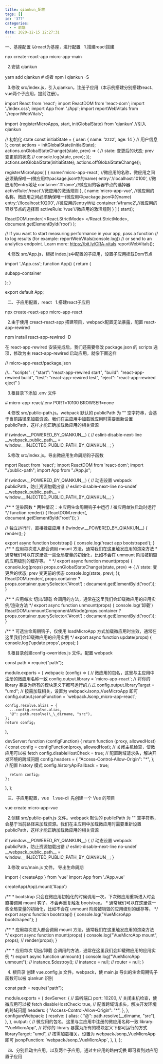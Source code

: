 ```yaml
---
title: qiankun_配置
tags: []
id: '377'
categories:
  - - 前端
date: 2020-12-15 12:27:31
---
```


一、基座配置 以react为基座，进行配置   1.搭建react搭建

npx create-react-app micro-app-main

  2.安装 qiankun

yarn add qiankun # 或者 npm i qiankun -S

  3.修改 src/index.js，引入qiankun，注册子应用（本示例搭建分别搭建react、vue两个子应用，提前注册）。

import React from 'react';
import ReactDOM from 'react-dom';
import './index.css';
import App from './App';
import reportWebVitals from './reportWebVitals';

import {registerMicroApps, start, initGlobalState} from 'qiankun'   //引入qiankun

// 初始化 state
const initialState = {
  user: {
    name: 'zzzz',
    age: 14
  } // 用户信息
};
const actions = initGlobalState(initialState);
actions.onGlobalStateChange((state, prev) => {
  // state: 变更后的状态; prev 变更前的状态
  // console.log(state, prev);
});
actions.setGlobalState(initialState);
actions.offGlobalStateChange();

registerMicroApps(
  \[
    {
        name:'micro-app-react', //微应用的名称，微应用之间必须确保唯一(微应用中package.json中的name)
        entry:'//localhost:10100', //微应用的entry地址
        container:'#frame',//微应用的容器节点的选择器
        activeRule:'/react'//微应用的激活规则
    },
    {
        name:'micro-app-vue', //微应用的名称，微应用之间必须确保唯一(微应用中package.json中的name)
        entry:'//localhost:10200', //微应用的entry地址
        container:'#frame2',//微应用的容器节点的选择器
        activeRule:'/vue'//微应用的激活规则
    }
  \]
)
start();

ReactDOM.render(
  <React.StrictMode>
    <App />
  </React.StrictMode>,
  document.getElementById('root')
);

// If you want to start measuring performance in your app, pass a function
// to log results (for example: reportWebVitals(console.log))
// or send to an analytics endpoint. Learn more: https://bit.ly/CRA-vitals
reportWebVitals();

  4.修改 src/App.js，根据 index.js中配置的子应用，设置子应用挂载Dom节点

import './App.css';
function App() {
  return (
    <div className="App">
      <p>subapp-container</p>
      <div id='frame' />
      <div id='frame2' />
    </div>
  ); 
}

export default App;

  二、子应用配置，react   1.搭建react子应用

npx create-react-app micro-app-react

  2.由于使用 creact-react-app 搭建项目，webpack配置无法暴露，配置 react-app-rewired

npm install react-app-rewired -D

在 react-app-rewired 安装完成后，我们还需要修改 package.json 的 scripts 选项，修改为由 react-app-rewired 启动应用，就像下面这样

// micro-app-react/package.json

//...
"scripts": {
  "start": "react-app-rewired start",
  "build": "react-app-rewired build",
  "test": "react-app-rewired test",
  "eject": "react-app-rewired eject"
}

  3.根目录下添加 .env 文件

\# micro-app-react/.env
PORT=10100
BROWSER=none

  4.修改 src/public-path.js。webpack 默认的 publicPath 为 "" 空字符串，会基于当前路径来加载资源。我们在主应用中加载微应用时需要重新设置 publicPath，这样才能正确加载微应用的相关资源

if (window.\_\_POWERED\_BY\_QIANKUN\_\_) {
    // eslint-disable-next-line
    \_\_webpack\_public\_path\_\_ = window.\_\_INJECTED\_PUBLIC\_PATH\_BY\_QIANKUN\_\_;
}

  5.修改 src/index.js。导出微应用生命周期钩子函数

mport React from 'react';
import ReactDOM from 'react-dom';
import "./public-path";
import App from "./App.js";


if (window.\_\_POWERED\_BY\_QIANKUN\_\_) {
  // 动态设置 webpack publicPath，防止资源加载出错
  // eslint-disable-next-line no-undef
  \_\_webpack\_public\_path\_\_ = window.\_\_INJECTED\_PUBLIC\_PATH\_BY\_QIANKUN\_\_;
}


/\*\*
 \* 渲染函数
 \* 两种情况：主应用生命周期钩子中运行 / 微应用单独启动时运行
 \*/
function render() {
  ReactDOM.render(<App />, document.getElementById("root"));
}

// 独立运行时，直接挂载应用
if (!window.\_\_POWERED\_BY\_QIANKUN\_\_) {
  render();
}

export async function bootstrap() {
  console.log('react app bootstraped');
}
/\*\*
 \* 应用每次进入都会调用 mount 方法，通常我们在这里触发应用的渲染方法
 \* 通常我们可以在这里做一些全局变量的初始化，比如不会在 unmount 阶段被销毁的应用级别的缓存等。
 \* 
 \*/
export async function mount(props) {
  console.log(props)
  props.onGlobalStateChange((state, prev) => {
    // state: 变更后的状态; prev 变更前的状态
    console.log(state, prev);
  });
  ReactDOM.render(<App />, props.container ? props.container.querySelector('#root') : document.getElementById('root'));
}

/\*\*
 \* 应用每次 切出/卸载 会调用的方法，通常在这里我们会卸载微应用的应用实例/渲染方法
 \*/
export async function unmount(props) {
  console.log('卸载')
  ReactDOM.unmountComponentAtNode(props.container ? props.container.querySelector('#root') : document.getElementById('root'));
}

/\*\*
 \* 可选生命周期钩子，仅使用 loadMicroApp 方式加载微应用时生效，通常在这里我们会卸载微应用的应用实例
 \*/
export async function update(props) {
  console.log('update props', props);
}

  6.根目录创建config-overrides.js 文件。配置 webpack

const path = require("path");

module.exports = {
  webpack: (config) => {
    // 微应用的包名，这里与主应用中注册的微应用名称一致
    config.output.library = \`micro-app-react\`;
    // 将你的 library 暴露为所有的模块定义下都可运行的方式
    config.output.libraryTarget = "umd";
    // 按需加载相关，设置为 webpackJsonp\_VueMicroApp 即可
    config.output.jsonpFunction = \`webpackJsonp\_micro-app-react\`;

    config.resolve.alias = {
      ...config.resolve.alias,
      "@": path.resolve(\_\_dirname, "src"),
    };
    return config;
  },

  devServer: function (configFunction) {
    return function (proxy, allowedHost) {
      const config = configFunction(proxy, allowedHost);
      // 关闭主机检查，使微应用可以被 fetch
      config.disableHostCheck = true;
      // 配置跨域请求头，解决开发环境的跨域问题
      config.headers = {
        "Access-Control-Allow-Origin": "\*",
      };
      // 配置 history 模式
      config.historyApiFallback = true;

      return config;
    };
  },
};

  三、子应用配置，vue   1.vue-cli 先创建一个 Vue 的项目

vue create micro-app-vue

  2.创建 src/public-path.js 文件。webpack 默认的 publicPath 为 "" 空字符串，会基于当前路径来加载资源。我们在主应用中加载微应用时需要重新设置 publicPath，这样才能正确加载微应用的相关资源

if (window.\_\_POWERED\_BY\_QIANKUN\_\_) {
    // 动态设置 webpack publicPath，防止资源加载出错
    // eslint-disable-next-line no-undef
    \_\_webpack\_public\_path\_\_ = window.\_\_INJECTED\_PUBLIC\_PATH\_BY\_QIANKUN\_\_;
 }

  3.修改 src/main.js 文件。 导出生命周期

import { createApp } from 'vue'
import App from './App.vue'

createApp(App).mount('#app')

/\*\*
 \* bootstrap 只会在微应用初始化的时候调用一次，下次微应用重新进入时会直接调用 mount 钩子，不会再重复触发 bootstrap。
 \* 通常我们可以在这里做一些全局变量的初始化，比如不会在 unmount 阶段被销毁的应用级别的缓存等。
 \*/
export async function bootstrap() {
  console.log("VueMicroApp bootstraped");
}

/\*\*
 \* 应用每次进入都会调用 mount 方法，通常我们在这里触发应用的渲染方法
 \*/
export async function mount(props) {
  console.log("VueMicroApp mount", props);
//   render(props);
}

/\*\*
 \* 应用每次 切出/卸载 会调用的方法，通常在这里我们会卸载微应用的应用实例
 \*/
export async function unmount() {
  console.log("VueMicroApp unmount");
//   instance.$destroy();
//   instance = null;
//   router = null;
}

  4. 根目录 创建 vue.config.js 文件。webpack，使 main.js 导出的生命周期钩子函数可以被 qiankun 识别

const path = require("path");

module.exports = {
  devServer: {
    // 监听端口
    port: 10200,
    // 关闭主机检查，使微应用可以被 fetch
    disableHostCheck: true,
    // 配置跨域请求头，解决开发环境的跨域问题
    headers: {
      "Access-Control-Allow-Origin": "\*",
    },
  },
  configureWebpack: {
    resolve: {
      alias: {
        "@": path.resolve(\_\_dirname, "src"),
      },
    },
    output: {
      // 微应用的包名，这里与主应用中注册的微应用名称一致
      library: "VueMicroApp",
      // 将你的 library 暴露为所有的模块定义下都可运行的方式
      libraryTarget: "umd",
      // 按需加载相关，设置为 webpackJsonp\_VueMicroApp 即可
      jsonpFunction: \`webpackJsonp\_VueMicroApp\`,
    },
  },
};

  四、分别启动主应用，以及两个子应用，通过主应用的路由切换 即可看到对应配置子应用